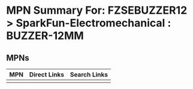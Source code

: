 



# MPN Summary For: FZSEBUZZER12 > SparkFun-Electromechanical : BUZZER-12MM

## MPNs
  

|MPN|Direct Links|Search Links|
| :--- | :--- | :--- |
||||
